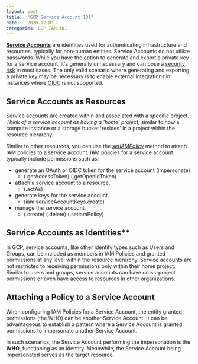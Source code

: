 ```yaml
---
layout: post
title:  "GCP Service Account 101"
date:   2020-12-01
categories: GCP IAM 101
---
```



**[Service Accounts](https://cloud.google.com/iam/docs/overview#service_account)** are identities used for authenticating infrastructure and resources, typically for non-human entities. Service Accounts do not utilize passwords. While you have the option to generate and export a private key for a service account, it's generally unnecessary and can pose a [security risk](https://jryancanty.medium.com/stop-downloading-google-cloud-service-account-keys-1811d44a97d9) in most cases. The only valid scenario where generating and exporting a private key may be necessary is to enable external integrations in instances where [OIDC](https://docs.github.com/en/actions/deployment/security-hardening-your-deployments/configuring-openid-connect-in-google-cloud-platform) is not supported.
 

## Service Accounts as Resources

Service accounts are created within and associated with a specific project. *Think of a service account as having a 'home' project,* similar to how a compute instance or a storage bucket 'resides' in a project within the resource hierarchy.

Similar to other resources, you can use the *[setIAMPolicy](https://cloud.google.com/iam/docs/reference/rest/v1/projects.serviceAccounts/setIamPolicy)* method to attach IAM policies to a service account. IAM policies for a service account typically include permissions such as:

- generate an OAuth or OIDC token for the service account (impersonate)   
  - (.getAccessToken) (.getOpenIdToken)   
- attach a service account to a resource.   
  - (.actAs)
- generate keys for the service account.   
  - (iam.serviceAccountKeys.create)   
- manage the service account.    
  - (.create) (.delete) (.setIamPolicy)   


## Service Accounts as Identities**

In GCP, service accounts, like other identity types such as Users and Groups, can be included as members in IAM Policies and granted permissions at any level within the resource hierarchy. Service accounts are not restricted to receiving permissions only within their home project. Similar to users and groups, service accounts can have cross-project permissions or even have access to resources in other organizations.  

## Attaching a Policy to a Service Account

When configuring IAM Policies for a Service Account, the entity granted permissions (the WHO) can be another Service Account. It can be advantageous to establish a pattern where a Service Account is granted permissions to impersonate another Service Account.

In such scenarios, the Service Account performing the impersonation is the **WHO**, functioning as an identity. Meanwhile, the Service Account being impersonated serves as the target resource.


